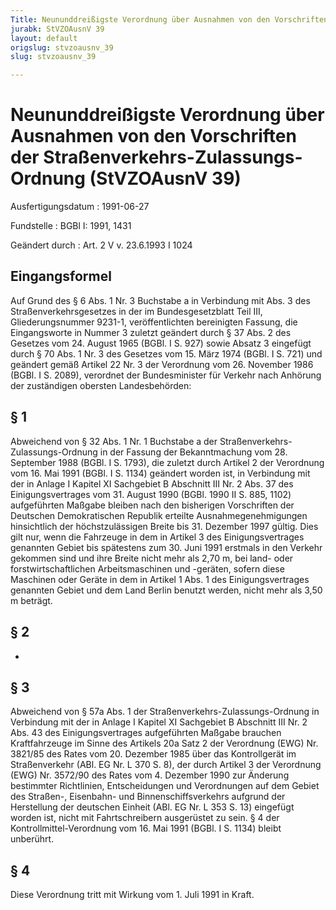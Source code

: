 ```yaml
---
Title: Neununddreißigste Verordnung über Ausnahmen von den Vorschriften der Straßenverkehrs-Zulassungs-Ordnung
jurabk: StVZOAusnV 39
layout: default
origslug: stvzoausnv_39
slug: stvzoausnv_39

---
```


# Neununddreißigste Verordnung über Ausnahmen von den Vorschriften der Straßenverkehrs-Zulassungs-Ordnung (StVZOAusnV 39)

Ausfertigungsdatum
:   1991-06-27

Fundstelle
:   BGBl I: 1991, 1431

Geändert durch
:   Art. 2 V v. 23.6.1993 I 1024


## Eingangsformel

Auf Grund des § 6 Abs. 1 Nr. 3 Buchstabe a in Verbindung mit Abs. 3 des Straßenverkehrsgesetzes in der im Bundesgesetzblatt Teil III, Gliederungsnummer 9231-1, veröffentlichten bereinigten Fassung, die Eingangsworte in Nummer 3 zuletzt geändert durch § 37 Abs. 2 des Gesetzes vom 24. August 1965 (BGBl. I S. 927) sowie Absatz 3 eingefügt durch § 70 Abs. 1 Nr. 3 des Gesetzes vom 15. März 1974 (BGBl. I S. 721) und geändert gemäß Artikel 22 Nr. 3 der Verordnung vom 26. November 1986 (BGBl. I S. 2089), verordnet der Bundesminister für Verkehr nach Anhörung der zuständigen obersten Landesbehörden:


## § 1

Abweichend von § 32 Abs. 1 Nr. 1 Buchstabe a der Straßenverkehrs-Zulassungs-Ordnung in der Fassung der Bekanntmachung vom 28. September 1988 (BGBl. I S. 1793), die zuletzt durch Artikel 2 der Verordnung vom 16. Mai 1991 (BGBl. I S. 1134) geändert worden ist, in Verbindung mit der in Anlage I Kapitel XI Sachgebiet B Abschnitt III Nr. 2 Abs. 37 des Einigungsvertrages vom 31. August 1990 (BGBl. 1990 II S. 885, 1102) aufgeführten Maßgabe bleiben nach den bisherigen Vorschriften der Deutschen Demokratischen Republik erteilte Ausnahmegenehmigungen hinsichtlich der höchstzulässigen Breite bis 31. Dezember 1997 gültig. Dies gilt nur, wenn die Fahrzeuge in dem in Artikel 3 des Einigungsvertrages genannten Gebiet bis spätestens zum 30. Juni 1991 erstmals in den Verkehr gekommen sind und ihre Breite nicht mehr als 2,70 m, bei land- oder forstwirtschaftlichen Arbeitsmaschinen und -geräten, sofern diese Maschinen oder Geräte in dem in Artikel 1 Abs. 1 des Einigungsvertrages genannten Gebiet und dem Land Berlin benutzt werden, nicht mehr als 3,50 m beträgt.


## § 2

-


## § 3

Abweichend von § 57a Abs. 1 der Straßenverkehrs-Zulassungs-Ordnung in Verbindung mit der in Anlage I Kapitel XI Sachgebiet B Abschnitt III Nr. 2 Abs. 43 des Einigungsvertrages aufgeführten Maßgabe brauchen Kraftfahrzeuge im Sinne des Artikels 20a Satz 2 der Verordnung (EWG) Nr. 3821/85 des Rates vom 20. Dezember 1985 über das Kontrollgerät im Straßenverkehr (ABl. EG Nr. L 370 S. 8), der durch Artikel 3 der Verordnung (EWG) Nr. 3572/90 des Rates vom 4. Dezember 1990 zur Änderung bestimmter Richtlinien, Entscheidungen und Verordnungen auf dem Gebiet des Straßen-, Eisenbahn- und Binnenschiffsverkehrs aufgrund der Herstellung der deutschen Einheit (ABl. EG Nr. L 353 S. 13) eingefügt worden ist, nicht mit Fahrtschreibern ausgerüstet zu sein. § 4 der Kontrollmittel-Verordnung vom 16. Mai 1991 (BGBl. I S. 1134) bleibt unberührt.


## § 4

Diese Verordnung tritt mit Wirkung vom 1. Juli 1991 in Kraft.

